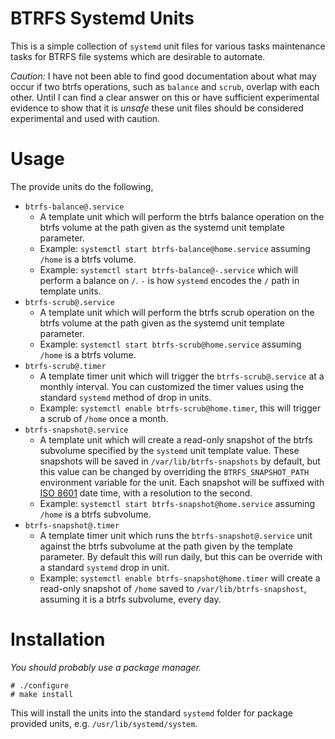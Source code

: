 # BTRFS Systemd Units #

This is a simple collection of `systemd` unit files for various tasks maintenance tasks for BTRFS file systems which are desirable to automate.

_Caution:_ I have not been able to find good documentation about what may occur if two btrfs operations, such as `balance` and `scrub`, overlap with each other. Until I can find a clear answer on this or have sufficient experimental evidence to show that it is _unsafe_ these unit files should be considered experimental and used with caution.

# Usage #

The provide units do the following,

* `btrfs-balance@.service`
    * A template unit which will perform the btrfs balance operation on the btrfs volume at the path given as the systemd unit template parameter.
    * Example: `systemctl start btrfs-balance@home.service` assuming `/home` is a btrfs volume.
    * Example: `systemctl start btrfs-balance@-.service` which will perform a balance on `/`. `-` is how `systemd` encodes the `/` path in template units.
* `btrfs-scrub@.service`
    * A template unit which will perform the btrfs scrub operation on the btrfs volume at the path given as the systemd unit template parameter.
    * Example: `systemctl start btrfs-scrub@home.service` assuming `/home` is a btrfs volume.
* `btrfs-scrub@.timer`
    * A template timer unit which will trigger the `btrfs-scrub@.service` at a monthly interval. You can customized the timer values using the standard `systemd` method of drop in units.
    * Example: `systemctl enable btrfs-scrub@home.timer`, this will trigger a scrub of `/home` once a month.
* `btrfs-snapshot@.service`
    * A template unit which will create a read-only snapshot of the btrfs subvolume specified by the `systemd` unit template value. These snapshots will be saved in `/var/lib/btrfs-snapshots` by default, but this value can be changed by overriding the `BTRFS_SNAPSHOT_PATH` environment variable for the unit. Each snapshot will be suffixed with [ISO 8601][iso8601] date time, with a resolution to the second.
    * Example: `systemctl start btrfs-snapshot@home.service` assuming `/home` is a btrfs subvolume.
* `btrfs-snapshot@.timer`
    * A template timer unit which runs the `btrfs-snapshot@.service` unit against the btrfs subvolume at the path given by the template parameter. By default this will run daily, but this can be override with a standard `systemd` drop in unit.
    * Example: `systemctl enable btrfs-snapshot@home.timer` will create a read-only snapshot of `/home` saved to `/var/lib/btrfs-snapshost`, assuming it is a btrfs subvolume, every day.

# Installation #

*You should probably use a package manager.*

```shell
# ./configure
# make install
```

This will install the units into the standard `systemd` folder for package provided units, e.g. `/usr/lib/systemd/system`.

[iso8601]: https://en.wikipedia.org/wiki/ISO_8601 "ISO 8601"
